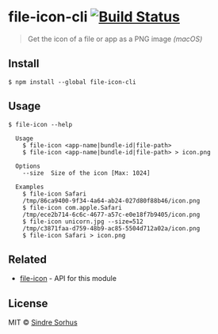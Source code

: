 # file-icon-cli [![Build Status](https://travis-ci.org/sindresorhus/file-icon-cli.svg?branch=master)](https://travis-ci.org/sindresorhus/file-icon-cli)

> Get the icon of a file or app as a PNG image *(macOS)*


## Install

```
$ npm install --global file-icon-cli
```


## Usage

```
$ file-icon --help

  Usage
    $ file-icon <app-name|bundle-id|file-path>
    $ file-icon <app-name|bundle-id|file-path> > icon.png

  Options
    --size  Size of the icon [Max: 1024]

  Examples
    $ file-icon Safari
    /tmp/86ca9400-9f34-4a64-ab24-027d80f88b46/icon.png
    $ file-icon com.apple.Safari
    /tmp/ece2b714-6c6c-4677-a57c-e0e18f7b9405/icon.png
    $ file-icon unicorn.jpg --size=512
    /tmp/c3871faa-d759-48b9-ac85-5504d712a02a/icon.png
    $ file-icon Safari > icon.png
```


## Related

- [file-icon](https://github.com/sindresorhus/file-icon) - API for this module


## License

MIT © [Sindre Sorhus](https://sindresorhus.com)
